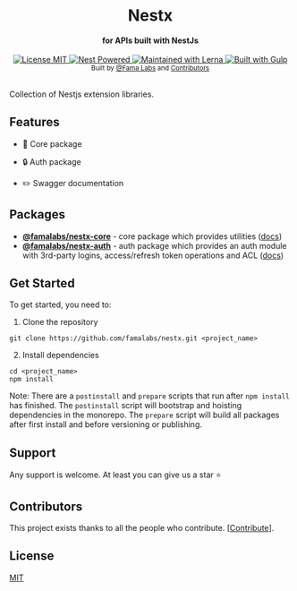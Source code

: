 <div align="center">
  <h1>Nestx</h1>
</div>
<div align="center">
  <strong>for APIs built with NestJs</strong>
</div>

<br />

<div align="center">
  <a href="https://github.com/famalabs/nestx/LICENSE">
    <img src="https://img.shields.io/badge/License-MIT-yellow.svg" alt="License MIT" />
  </a>
  <a href="https://github.com/nestjs/nest">
    <img src="https://raw.githubusercontent.com/nestjsx/crud/master/img/nest-powered.svg?sanitize=true" alt="Nest Powered" />
  </a>
   <a href="https://lerna.js.org/">
    <img src="https://img.shields.io/badge/maintained%20with-lerna-cc00ff.svg" alt="Maintained with Lerna" />
  </a>
    <a href="http://gulpjs.com/">
    <img src="http://img.shields.io/badge/built%20with-gulp.js-red.svg" alt="Built with Gulp" />
  </a>

</div>

<div align="center">
  <sub>Built by
  <a href="https://github.com/famalabs">@Fama Labs</a> and
  <a href="https://github.com/famalabs/nestx/graphs/contributors">
    Contributors
  </a>
</div>

<br />

Collection of Nestjs extension libraries.

## Features

- :dart: Core package

- :lock: Auth package

- :pencil2: Swagger documentation

## Packages

- [**@famalabs/nestx-core**](https://www.npmjs.com/package/@famalabs/nestx-core) - core package which provides utilities ([docs](https://github.com/famalabs/nestx/tree/master/packages/core))
- [**@famalabs/nestx-auth**](https://www.npmjs.com/package/@famalabs/nestx-auth) - auth package which provides an auth module with 3rd-party logins, access/refresh token operations and ACL ([docs](https://github.com/famalabs/nestx/tree/master/packages/auth))

## Get Started

To get started, you need to:

1. Clone the repository

```shell
git clone https://github.com/famalabs/nestx.git <project_name>
```

2. Install dependencies

```
cd <project_name>
npm install
```

Note: There are a `postinstall` and `prepare` scripts that run after `npm install` has finished.
The `postinstall` script will bootstrap and hoisting dependencies in the monorepo.
The `prepare` script will build all packages after first install and before versioning or publishing.

## Support

Any support is welcome. At least you can give us a star :star:

## Contributors

This project exists thanks to all the people who contribute. [[Contribute](CONTRIBUTING.md)].

## License

[MIT](LICENSE)
